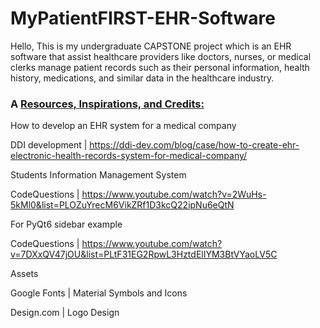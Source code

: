 # MyPatientFIRST-EHR-Software

Hello, This is my undergraduate CAPSTONE project which is an EHR software that assist healthcare providers like doctors, nurses, or medical clerks manage patient records such as their personal information, health history, medications, and similar data in the healthcare industry.

### A <ins> **Resources, Inspirations, and Credits:** </ins>

How to develop an EHR system for a medical company

DDI development | https://ddi-dev.com/blog/case/how-to-create-ehr-electronic-health-records-system-for-medical-company/

Students Information Management System

CodeQuestions | https://www.youtube.com/watch?v=2WuHs-5kMl0&list=PLOZuYrecM6VikZRf1D3kcQ22ipNu6eQtN

For PyQt6 sidebar example

CodeQuestions | https://www.youtube.com/watch?v=7DXxQV47jOU&list=PLtF31EG2RpwL3HztdElIYM3BtVYaoLV5C

Assets

Google Fonts | Material Symbols and Icons

Design.com | Logo Design
